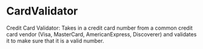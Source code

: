 # CardValidator

Credit Card Validator:
Takes in a credit card number from a common credit card vendor (Visa, MasterCard, AmericanExpress, Discoverer) and validates it to make sure that it is a valid number.
